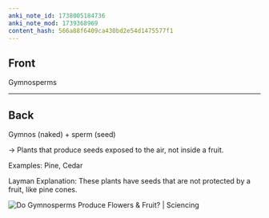 ```yaml
---
anki_note_id: 1738005184736
anki_note_mod: 1739368969
content_hash: 566a88f6409ca430bd2e54d1475577f1
---
```


## Front

Gymnosperms

<hr/>

## Back

Gymnos (naked) + sperm (seed)  
  
→ Plants that produce seeds exposed to the air, not inside a fruit.  
  
Examples: Pine, Cedar  
  
Layman Explanation: These plants have seeds that are not protected by a fruit, like pine cones.  
  
![Do Gymnosperms Produce Flowers & Fruit? | Sciencing](a22c4c43991c45b28dadc097b9fecd01.jpg)